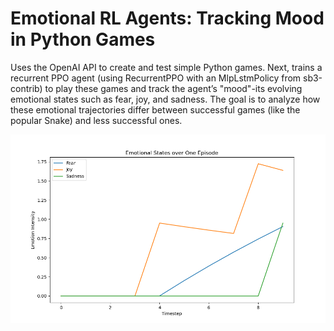 # Emotional RL Agents: Tracking Mood in Python Games
Uses the OpenAI API to create and test simple Python games. Next, trains a recurrent PPO agent (using RecurrentPPO with an MlpLstmPolicy from sb3-contrib) to play these games and track the agent’s "mood"-its evolving emotional states such as fear, joy, and sadness. The goal is to analyze how these emotional trajectories differ between successful games (like the popular Snake) and less successful ones.

![Mood Graph for a Snake Episode](images/snake_mood_graph.png)
